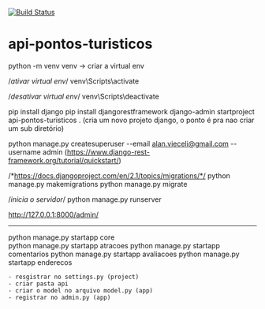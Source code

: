 [![Build Status](https://travis-ci.org/alansvieceli/curso-api-pontos-turisticos.svg?branch=master)](https://travis-ci.org/alansvieceli/curso-api-pontos-turisticos)

# api-pontos-turisticos


python -m venv venv -> criar a virtual env


/*ativar virtual env*/
venv\Scripts\activate

/*desativar virtual env*/
venv\Scripts\deactivate


pip install django
pip install djangorestframework
django-admin startproject api-pontos-turisticos .  (cria um novo projeto django, o ponto é pra nao criar um sub diretório)

python manage.py createsuperuser --email alan.vieceli@gmail.com --username admin    (https://www.django-rest-framework.org/tutorial/quickstart/)


/*https://docs.djangoproject.com/en/2.1/topics/migrations/*/
python manage.py makemigrations
python manage.py migrate

/*inicia o servidor*/
python manage.py runserver

http://127.0.0.1:8000/admin/

-------------------------------------------------------------------------------------------------------------------------------------------

python manage.py startapp core    
python manage.py startapp atracoes
python manage.py startapp comentarios
python manage.py startapp avaliacoes
python manage.py startapp enderecos


    - resgistrar no settings.py (project)
    - criar pasta api
    - criar o model no arquivo model.py (app)
    - registrar no admin.py (app)